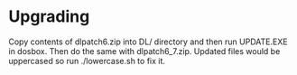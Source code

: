 # Upgrading

Copy contents of dlpatch6.zip into DL/ directory and then run UPDATE.EXE in dosbox.
Then do the same with dlpatch6_7.zip.
Updated files would be uppercased so run ./lowercase.sh to fix it.

